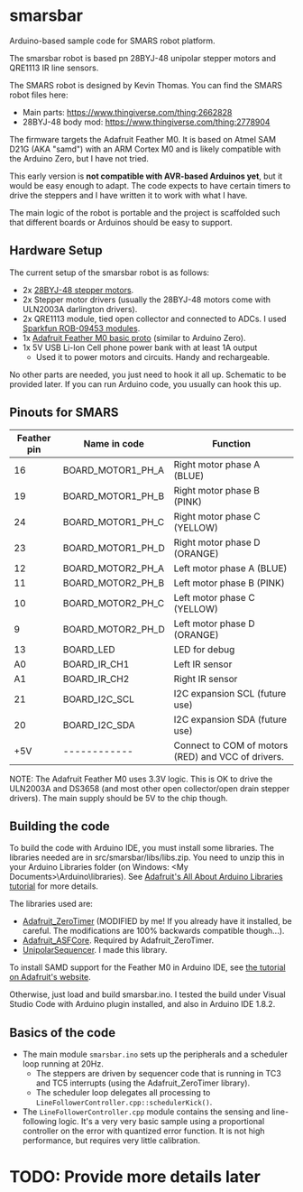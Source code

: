 # smarsbar
Arduino-based sample code for SMARS robot platform.

The smarsbar robot is based pn 28BYJ-48 unipolar stepper motors and QRE1113 IR line sensors.

The SMARS robot is designed by Kevin Thomas. You can find the SMARS robot files here:
- Main parts: https://www.thingiverse.com/thing:2662828
- 28BYJ-48 body mod: https://www.thingiverse.com/thing:2778904

The firmware targets the Adafruit Feather M0. It is based on Atmel SAM D21G (AKA "samd") with an ARM Cortex M0 and is likely compatible with the Arduino Zero, but I have not tried.

This early version is **not compatible with AVR-based Arduinos yet**, but it would be easy enough to adapt. The code expects to have certain timers to drive the steppers and I have written it to work with what I have. 

The main logic of the robot is portable and the project is scaffolded such that different boards or Arduinos should be easy to support.

## Hardware Setup

The current setup of the smarsbar robot is as follows:

- 2x [28BYJ-48 stepper motors](https://www.banggood.com/28YBJ-48-DC-5V-4-Phase-5-Wire-Stepper-Motor-With-ULN2003-Driver-Board-p-74397.html).
- 2x Stepper motor drivers (usually the 28BYJ-48 motors come with ULN2003A darlington drivers).
- 2x QRE1113 module, tied open collector and connected to ADCs. I used [Sparkfun ROB-09453 modules](https://www.sparkfun.com/products/9453).
- 1x [Adafruit Feather M0 basic proto](https://www.adafruit.com/product/2772) (similar to Arduino Zero).
- 1x 5V USB Li-Ion Cell phone power bank with at least 1A output
  - Used it to power motors and circuits. Handy and rechargeable.

No other parts are needed, you just need to hook it all up. Schematic to be provided later. If you can run Arduino code, you usually can hook this up.

## Pinouts for SMARS

| Feather pin | Name in code | Function |
| ----------- | ---- | -------- |
| 16 | BOARD_MOTOR1_PH_A | Right motor phase A (BLUE) |
| 19 | BOARD_MOTOR1_PH_B | Right motor phase B (PINK) |
| 24 | BOARD_MOTOR1_PH_C | Right motor phase C (YELLOW) |
| 23 | BOARD_MOTOR1_PH_D | Right motor phase D (ORANGE) |
| 12 | BOARD_MOTOR2_PH_A | Left motor phase A (BLUE) |
| 11 | BOARD_MOTOR2_PH_B | Left motor phase B (PINK) |
| 10 | BOARD_MOTOR2_PH_C | Left motor phase C (YELLOW) |
| 9  | BOARD_MOTOR2_PH_D | Left motor phase D (ORANGE) |
| 13 | BOARD_LED         | LED for debug      |
| A0 | BOARD_IR_CH1      | Left IR sensor     |
| A1 | BOARD_IR_CH2      | Right IR sensor    |
| 21 | BOARD_I2C_SCL     | I2C expansion SCL (future use) |
| 20 | BOARD_I2C_SDA     | I2C expansion SDA (future use) |
| +5V | ------------ | Connect to COM of motors (RED) and VCC of drivers. |

NOTE: The Adafruit Feather M0 uses 3.3V logic. This is OK to drive the ULN2003A and DS3658 (and most other open collector/open drain stepper drivers). The main supply should be 5V to the chip though.

## Building the code

To build the code with Arduino IDE, you must install some libraries. The libraries needed are in src/smarsbar/libs/libs.zip. You need to unzip this in your Arduino Libraries folder (on Windows: \<My Documents>\Arduino\libraries). See [Adafruit's All About Arduino Libraries tutorial](https://learn.adafruit.com/adafruit-all-about-arduino-libraries-install-use/arduino-libraries) for more details.

The libraries used are:
- [Adafruit_ZeroTimer](https://github.com/adafruit/Adafruit_ZeroTimer) (MODIFIED by me! If you already have it installed, be careful. The modifications are 100% backwards compatible though...).
- [Adafruit_ASFCore](https://github.com/adafruit/Adafruit_ASFcore). Required by Adafruit_ZeroTimer.
- [UnipolarSequencer](https://github.com/tcarmelveilleux/UnipolarSequencer). I made this library.

To install SAMD support for the Feather M0 in Arduino IDE, see [the tutorial on Adafruit's website](https://learn.adafruit.com/adafruit-feather-m0-basic-proto/setup).

Otherwise, just load and build smarsbar.ino. I tested the build under Visual Studio Code with Arduino plugin installed, and also in Arduino IDE 1.8.2.

## Basics of the code
- The main module `smarsbar.ino` sets up the peripherals and a scheduler loop running at 20Hz.
  - The steppers are driven by sequencer code that is running in TC3 and TC5 interrupts (using the Adafruit_ZeroTimer library).
  - The scheduler loop delegates all processing to `LineFollowerController.cpp::schedulerKick()`.
- The `LineFollowerController.cpp` module contains the sensing and line-following logic. It's a very very basic sample using a proportional controller on the error with quantized error function. It is not high performance, but requires very little calibration.

# TODO: Provide more details later


